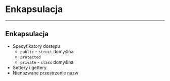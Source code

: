 <!-- .slide: data-background="#111111" -->

# Enkapsulacja

___

## Enkapsulacja

* <!-- .element: class="fragment fade-in" --> Specyfikatory dostępu
  * <!-- .element: class="fragment fade-in" --> <code>public</code> - <code>struct</code> domyślna
  * <!-- .element: class="fragment fade-in" --> <code>protected</code>
  * <!-- .element: class="fragment fade-in" --> <code>private</code> - <code>class</code> domyślna
* <!-- .element: class="fragment fade-in" --> Settery i gettery
* <!-- .element: class="fragment fade-in" --> Nienazwane przestrzenie nazw
